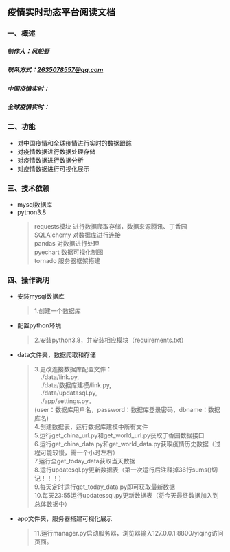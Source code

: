 ## 疫情实时动态平台阅读文档
### 一、概述
##### 制作人：风船野 
##### 联系方式：2635078557@qq.com
##### 中国疫情实时：  
##### 全球疫情实时：
### 二、功能
* 对中国疫情和全球疫情进行实时的数据跟踪
* 对疫情数据进行数据处理存储
* 对疫情数据进行数据分析
* 对疫情数据进行可视化展示
### 三、技术依赖
* mysql数据库 
* python3.8  
  > requests模块 进行数据爬取存储，数据来源腾讯、丁香园
  > SQLAlchemy 对数据库进行连接  
  > pandas 对数据进行处理  
  > pyechart 数据可视化制图  
  > tornado 服务器框架搭建  
### 四、操作说明
* 安装mysql数据库  
    > 1.创建一个数据库  
* 配置python环境
    > 2.安装python3.8，并安装相应模块（requirements.txt）
* data文件夹，数据爬取和存储
    > 3.更改连接数据库配置文件：  
        &ensp;&ensp;./data/link.py,  
        &ensp;&ensp;./data/数据库建模/link.py,  
        &ensp;&ensp;./data/updatasql.py,  
        &ensp;&ensp;./app/settings.py。  
        (user：数据库用户名，password：数据库登录密码，dbname：数据库名)  
    > 4.创建数据表，运行数据库建模中所有文件  
    > 5.运行get_china_url.py和get_world_url.py获取丁香园数据接口  
    > 6.运行get_china_data.py和get_world_data.py获取疫情历史数据（过程可能较慢，需一个小时左右）  
    > 7.运行全get_today_data获取当天数据  
    > 8.运行updatesql.py更新数据表（第一次运行后注释掉36行sums()切记！！！）  
    > 9.每天定时运行get_today_data.py即可获取最新数据  
    > 10.每天23:55运行updatessql.py更新数据表（将今天最终数据加入到总体数据中）  
* app文件夹，服务器搭建可视化展示
    > 11.运行manager.py启动服务器，浏览器输入127.0.0.1:8800/yiqing访问页面。
  

